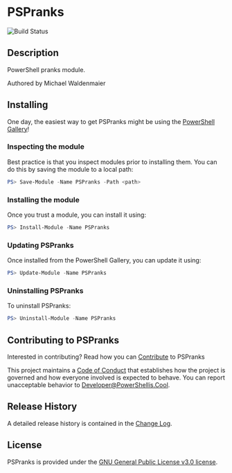 # PSPranks

![Build Status](https://build.status.url.here)

## Description

PowerShell pranks module.

Authored by Michael Waldenmaier

## Installing

One day, the easiest way to get PSPranks might be using the [PowerShell Gallery](https://powershellgallery.com/packages/PSPranks/)!

### Inspecting the module

Best practice is that you inspect modules prior to installing them. You can do this by saving the module to a local path:

``` PowerShell
PS> Save-Module -Name PSPranks -Path <path>
```

### Installing the module

Once you trust a module, you can install it using:

``` PowerShell
PS> Install-Module -Name PSPranks
```

### Updating PSPranks

Once installed from the PowerShell Gallery, you can update it using:

``` PowerShell
PS> Update-Module -Name PSPranks
```

### Uninstalling PSPranks

To uninstall PSPranks:

``` PowerShell
PS> Uninstall-Module -Name PSPranks
```

## Contributing to PSPranks

Interested in contributing? Read how you can [Contribute](contributing.md) to PSPranks

This project maintains a [Code of Conduct](code-of-conduct.md) that establishes how the project is governed and how everyone involved is expected to behave. You can report unacceptable behavior to [Developer@PowerShellis.Cool](mailto:Developer@PowerShellis.Cool).

## Release History

A detailed release history is contained in the [Change Log](CHANGELOG.md).

## License

PSPranks is provided under the [GNU General Public License v3.0 license](LICENSE.md).
